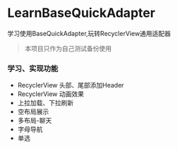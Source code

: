 # LearnBaseQuickAdapter
学习使用BaseQuickAdapter,玩转RecyclerView通用适配器

> 本项目只作为自己测试备份使用

### 学习、实现功能
- RecyclerView 头部、尾部添加Header
- RecyclerView 动画效果
- 上拉加载、下拉刷新
- 空布局展示
- 多布局-聊天
- 字母导航
- 单选
